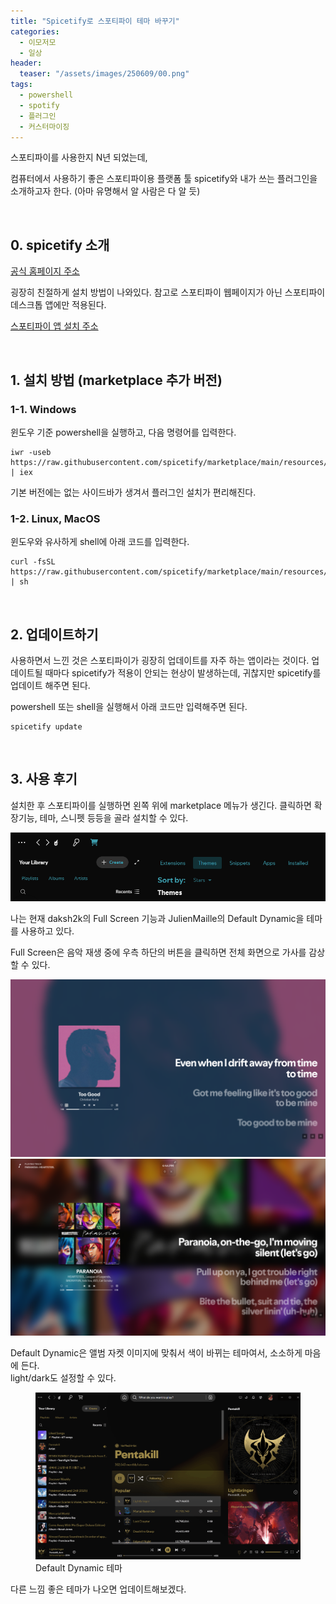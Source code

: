 ```yaml
---
title: "Spicetify로 스포티파이 테마 바꾸기"
categories:
  - 이모저모
  - 일상
header:
  teaser: "/assets/images/250609/00.png"
tags:
  - powershell
  - spotify
  - 플러그인
  - 커스터마이징
---
```


스포티파이를 사용한지 N년 되었는데, 

컴퓨터에서 사용하기 좋은 스포티파이용 플랫폼 툴 spicetify와 내가 쓰는 플러그인을 소개하고자 한다. (아마 유명해서 알 사람은 다 알 듯)

&nbsp;
&nbsp;
&nbsp;

## 0. spicetify 소개

[공식 홈페이지 주소][spicetify]

굉장히 친절하게 설치 방법이 나와있다. 참고로 스포티파이 웹페이지가 아닌 스포티파이 데스크톱 앱에만 적용된다. 

[스포티파이 앱 설치 주소][spotify]  


&nbsp;
&nbsp;
&nbsp;

## 1. 설치 방법 (marketplace 추가 버전)

### 1-1. Windows

윈도우 기준 powershell을 실행하고, 다음 명령어를 입력한다.

```
iwr -useb https://raw.githubusercontent.com/spicetify/marketplace/main/resources/install.ps1 | iex
```

기본 버전에는 없는 사이드바가 생겨서 플러그인 설치가 편리해진다.

### 1-2. Linux, MacOS

윈도우와 유사하게 shell에 아래 코드를 입력한다. 

```
curl -fsSL https://raw.githubusercontent.com/spicetify/marketplace/main/resources/install.sh | sh
```

&nbsp;
&nbsp;
&nbsp;

## 2. 업데이트하기

사용하면서 느낀 것은 스포티파이가 굉장히 업데이트를 자주 하는 앱이라는 것이다. 업데이트될 때마다 spicetify가 적용이 안되는 현상이 발생하는데, 귀찮지만 spicetify를 업데이트 해주면 된다.

powershell 또는 shell을 실행해서 아래 코드만 입력해주면 된다.

```
spicetify update
```

&nbsp;
&nbsp;
&nbsp;

## 3. 사용 후기

설치한 후 스포티파이를 실행하면 왼쪽 위에 marketplace 메뉴가 생긴다.
클릭하면 확장기능, 테마, 스니펫 등등을 골라 설치할 수 있다.  

<img src="/assets/images/250609/001.png" alt="spicetify 메뉴 모습" />

나는 현재 daksh2k의 Full Screen 기능과 JulienMaille의 Default Dynamic을 테마를 사용하고 있다.

Full Screen은 음악 재생 중에 우측 하단의 버튼을 클릭하면 전체 화면으로 가사를 감상할 수 있다.

<img src="/assets/images/250609/03.png" alt="full screen 실행 화면 1" />

<img src="/assets/images/250609/05.png" alt="full screen 실행 화면 2" />

Default Dynamic은 앨범 자켓 이미지에 맞춰서 색이 바뀌는 테마여서, 소소하게 마음에 든다.   
light/dark도 설정할 수 있다.

<figure>
    <img src="/assets/images/250609/02.gif" alt="default dynamic theme" width="700" />
    <figcaption>Default Dynamic 테마</figcaption>
</figure>

다른 느낌 좋은 테마가 나오면 업데이트해보겠다.

[spicetify]: https://spicetify.app/docs/getting-started
[spotify]: https://open.spotify.com/download